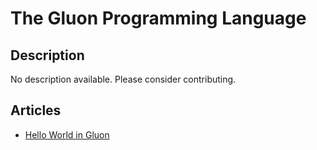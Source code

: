# The Gluon Programming Language

## Description

No description available. Please consider contributing.

## Articles

- [Hello World in Gluon](https://sampleprograms.io/projects/hello-world/gluon)